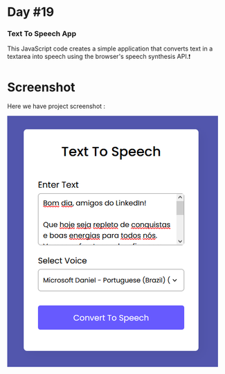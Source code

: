# Day #19

### Text To Speech App
This JavaScript code creates a simple application that converts text in a textarea into speech using the browser's speech synthesis API.❗️

# Screenshot
Here we have project screenshot :


![screenshot](screenshot.jpg)
